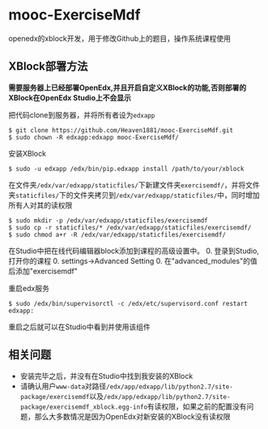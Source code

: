 # mooc-ExerciseMdf
openedx的xblock开发，用于修改Github上的题目，操作系统课程使用

## XBlock部署方法
**需要服务器上已经部署OpenEdx,并且开启自定义XBlock的功能,否则部署的XBlock在OpenEdx Studio上不会显示**

把代码clone到服务器，并将所有者设为`edxapp`
```
$ git clone https://github.com/Heaven1881/mooc-ExerciseMdf.git
$ sudo chown -R edxapp:edxapp mooc-ExerciseMdf/
```

安装XBlock
```
$ sudo -u edxapp /edx/bin/pip.edxapp install /path/to/your/xblock
```

在文件夹`/edx/var/edxapp/staticfiles/`下新建文件夹`exercisemdf/`，并将文件夹`staticfiles/`下的文件夹拷贝到`/edx/var/edxapp/staticfiles/`中，同时增加所有人对其的读权限
```
$ sudo mkdir -p /edx/var/edxapp/staticfiles/exercisemdf
$ sudo cp -r staticfiles/* /edx/var/edxapp/staticfiles/exercisemdf/
$ sudo chmod a+r -R /edx/var/edxapp/staticfiles/exercisemdf/
```

在Studio中把在线代码编辑器block添加到课程的高级设置中。
 0. 登录到Studio,打开你的课程
 0. settings->Advanced Setting
 0. 在"advanced_modules"的值后添加"exercisemdf"

重启edx服务
```
$ sudo /edx/bin/supervisorctl -c /edx/etc/supervisord.conf restart edxapp:
```

重启之后就可以在Studio中看到并使用该组件

## 相关问题
- 安装完毕之后，并没有在Studio中找到我安装的XBlock
 - 请确认用户`www-data`对路径`/edx/app/edxapp/lib/python2.7/site-package/exercisemdf`以及`/edx/app/edxapp/lib/python2.7/site-package/exercisemdf_xblock.egg-info`有读权限，如果之前的配置没有问题，那么大多数情况是因为OpenEdx对新安装的XBlock没有读权限
